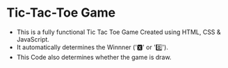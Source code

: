 # Tic-Tac-Toe Game
* This is a fully functional Tic Tac Toe Game Created using HTML, CSS & JavaScript.
* It automatically determines the Winnner ('🆇' or '0️⃣').  
* This Code also determines whether the game is draw.